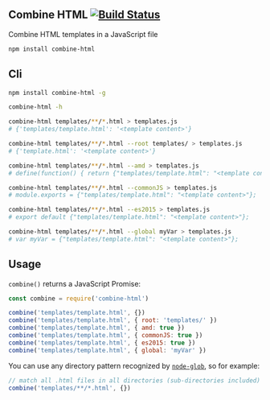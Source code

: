## Combine HTML [![Build Status](https://travis-ci.org/julesbou/combine-html.svg?branch=master)](https://travis-ci.org/julesbou/combine-html)

Combine HTML templates in a JavaScript file

```bash
npm install combine-html
```

## Cli

```bash
npm install combine-html -g

combine-html -h

combine-html templates/**/*.html > templates.js
# {'templates/template.html': '<template content>'}

combine-html templates/**/*.html --root templates/ > templates.js
# {'template.html': '<template content>'}

combine-html templates/**/*.html --amd > templates.js
# define(function() { return {"templates/template.html": "<template content>"}; });

combine-html templates/**/*.html --commonJS > templates.js
# module.exports = {"templates/template.html": "<template content>"};

combine-html templates/**/*.html --es2015 > templates.js
# export default {"templates/template.html": "<template content>"};

combine-html templates/**/*.html --global myVar > templates.js
# var myVar = {"templates/template.html": "<template content>"};
```

## Usage

`combine()` returns a JavaScript Promise:

```js
const combine = require('combine-html')

combine('templates/template.html', {})
combine('templates/template.html', { root: 'templates/' })
combine('templates/template.html', { amd: true })
combine('templates/template.html', { commonJS: true })
combine('templates/template.html', { es2015: true })
combine('templates/template.html', { global: 'myVar' })
```

You can use any directory pattern recognized by [`node-glob`](https://github.com/isaacs/node-glob#glob-primer), so
for example:

```js
// match all .html files in all directories (sub-directories included)
combine('templates/**/*.html', {})
```
